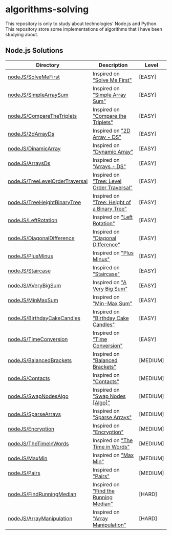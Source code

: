 # algorithms-solving

This repository is only to study about technologies' Node.js and Python.  
This repository store some implementations of algorithms that i have been studying about.

## Node.js Solutions

| Directory                                                                                                                              | Description                                                                                                             | Level    |
| -------------------------------------------------------------------------------------------------------------------------------------- | ----------------------------------------------------------------------------------------------------------------------- | -------- |
| [nodeJS/SolveMeFirst](https://github.com/androdri1998/algorithms-solving/tree/main/nodeJS/SolveMeFirst/index.js)                       | Inspired on ["Solve Me First"](https://www.hackerrank.com/challenges/solve-me-first/problem)                            | [EASY]   |
| [nodeJS/SimpleArraySum](https://github.com/androdri1998/algorithms-solving/tree/main/nodeJS/SimpleArraySum/index.js)                   | Inspired on ["Simple Array Sum"](https://www.hackerrank.com/challenges/simple-array-sum/problem)                        | [EASY]   |
| [nodeJS/CompareTheTriplets](https://github.com/androdri1998/algorithms-solving/tree/main/nodeJS/CompareTheTriplets/index.js)           | Inspired on ["Compare the Triplets"](https://www.hackerrank.com/challenges/compare-the-triplets/problem)                | [EASY]   |
| [nodeJS/2dArrayDs](https://github.com/androdri1998/algorithms-solving/tree/main/nodeJS/2dArrayDs/index.js)                             | Inspired on ["2D Array - DS"](https://www.hackerrank.com/challenges/2d-array/problem)                                   | [EASY]   |
| [nodeJS/DinamicArray](https://github.com/androdri1998/algorithms-solving/tree/main/nodeJS/DinamicArray/index.js)                       | Inspired on ["Dynamic Array"](https://www.hackerrank.com/challenges/dynamic-array/problem)                              | [EASY]   |
| [nodeJS/ArraysDs](https://github.com/androdri1998/algorithms-solving/tree/main/nodeJS/ArraysDs/index.js)                               | Inspired on ["Arrays - DS"](https://www.hackerrank.com/challenges/arrays-ds/problem)                                    | [EASY]   |
| [nodeJS/TreeLevelOrderTraversal](https://github.com/androdri1998/algorithms-solving/tree/main/nodeJS/TreeLevelOrderTraversal/index.ts) | Inspired on ["Tree: Level Order Traversal"](https://www.hackerrank.com/challenges/tree-level-order-traversal/problem)   | [EASY]   |
| [nodeJS/TreeHeightBinaryTree](https://github.com/androdri1998/algorithms-solving/tree/main/nodeJS/TreeHeightBinaryTree/index.ts)       | Inspired on ["Tree: Height of a Binary Tree"](https://www.hackerrank.com/challenges/tree-level-order-traversal/problem) | [EASY]   |
| [nodeJS/LeftRotation](https://github.com/androdri1998/algorithms-solving/tree/main/nodeJS/LeftRotation/index.js)                       | Inspired on ["Left Rotation"](https://www.hackerrank.com/challenges/array-left-rotation/problem)                        | [EASY]   |
| [nodeJS/DiagonalDifference](https://github.com/androdri1998/algorithms-solving/tree/main/nodeJS/DiagonalDifference/index.js)           | Inspired on ["Diagonal Difference"](https://www.hackerrank.com/challenges/diagonal-difference/problem)                  | [EASY]   |
| [nodeJS/PlusMinus](https://github.com/androdri1998/algorithms-solving/tree/main/nodeJS/PlusMinus/index.js)                             | Inspired on ["Plus Minus"](https://www.hackerrank.com/challenges/plus-minus/problem)                                    | [EASY]   |
| [nodeJS/Staircase](https://github.com/androdri1998/algorithms-solving/tree/main/nodeJS/Staircase/index.js)                             | Inspired on ["Staircase"](https://www.hackerrank.com/challenges/staircase/problem)                                      | [EASY]   |
| [nodeJS/AVeryBigSum](https://github.com/androdri1998/algorithms-solving/tree/main/nodeJS/AVeryBigSum/index.js)                         | Inspired on ["A Very Big Sum"](https://www.hackerrank.com/challenges/a-very-big-sum/problem)                            | [EASY]   |
| [nodeJS/MinMaxSum](https://github.com/androdri1998/algorithms-solving/tree/main/nodeJS/MinMaxSum/index.js)                             | Inspired on ["Min-Max Sum"](https://www.hackerrank.com/challenges/mini-max-sum/problem)                                 | [EASY]   |
| [nodeJS/BirthdayCakeCandles](https://github.com/androdri1998/algorithms-solving/tree/main/nodeJS/BirthdayCakeCandles/index.js)         | Inspired on ["Birthday Cake Candles"](https://www.hackerrank.com/challenges/birthday-cake-candles/problem)              | [EASY]   |
| [nodeJS/TimeConversion](https://github.com/androdri1998/algorithms-solving/tree/main/nodeJS/TimeConversion/index.js)                   | Inspired on ["Time Conversion"](https://www.hackerrank.com/challenges/time-conversion/problem)                          | [EASY]   |
| [nodeJS/BalancedBrackets](https://github.com/androdri1998/algorithms-solving/tree/main/nodeJS/BalancedBrackets/index.js)               | Inspired on ["Balanced Brackets"](https://www.hackerrank.com/challenges/balanced-brackets/problem)                      | [MEDIUM] |
| [nodeJS/Contacts](https://github.com/androdri1998/algorithms-solving/tree/main/nodeJS/Contacts/index.js)                               | Inspired on ["Contacts"](https://www.hackerrank.com/challenges/contacts/problem)                                        | [MEDIUM] |
| [nodeJS/SwapNodesAlgo](https://github.com/androdri1998/algorithms-solving/tree/main/nodeJS/SwapNodesAlgo/index.js)                     | Inspired on ["Swap Nodes [Algo]"](https://www.hackerrank.com/challenges/swap-nodes-algo/problem)                        | [MEDIUM] |
| [nodeJS/SparseArrays](https://github.com/androdri1998/algorithms-solving/tree/main/nodeJS/SparseArrays/index.js)                       | Inspired on ["Sparse Arrays"](https://www.hackerrank.com/challenges/sparse-arrays/problem)                              | [MEDIUM] |
| [nodeJS/Encryption](https://github.com/androdri1998/algorithms-solving/tree/main/nodeJS/Encryption/index.js)                           | Inspired on ["Encryption"](https://www.hackerrank.com/challenges/encryption/problem)                                    | [MEDIUM] |
| [nodeJS/TheTimeInWords](https://github.com/androdri1998/algorithms-solving/tree/main/nodeJS/TheTimeInWords/index.js)                   | Inspired on ["The Time in Words"](https://www.hackerrank.com/challenges/the-time-in-words/problem)                      | [MEDIUM] |
| [nodeJS/MaxMin](https://github.com/androdri1998/algorithms-solving/tree/main/nodeJS/MaxMin/index.js)                                   | Inspired on ["Max Min"](https://www.hackerrank.com/challenges/angry-children/problem)                                   | [MEDIUM] |
| [nodeJS/Pairs](https://github.com/androdri1998/algorithms-solving/tree/main/nodeJS/Pairs/index.js)                                     | Inspired on ["Pairs"](https://www.hackerrank.com/challenges/pairs/problem)                                              | [MEDIUM] |
| [nodeJS/FindRunningMedian](https://github.com/androdri1998/algorithms-solving/tree/main/nodeJS/FindRunningMedian/index.java)           | Inspired on ["Find the Running Median"](https://www.hackerrank.com/challenges/find-the-running-median/problem)          | [HARD]   |
| [nodeJS/ArrayManipulation](https://github.com/androdri1998/algorithms-solving/tree/main/nodeJS/ArrayManipulation/index.js)             | Inspired on ["Array Manipulation"](https://www.hackerrank.com/challenges/crush/problem)                                 | [HARD]   |
